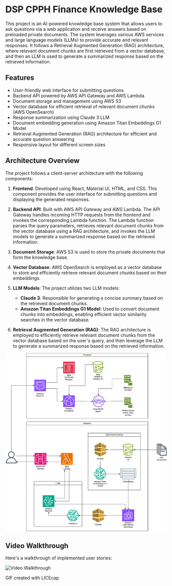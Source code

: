 # DSP CPPH Finance Knowledge Base

This project is an AI-powered knowledge base system that allows users to ask questions via a web application and receive answers based on preloaded private documents. The system leverages various AWS services and large language models (LLMs) to provide accurate and relevant responses. It follows a Retrieval Augmented Generation (RAG) architecture, where relevant document chunks are first retrieved from a vector database, and then an LLM is used to generate a summarized response based on the retrieved information.

## Features

-   User-friendly web interface for submitting questions
-   Backend API powered by AWS API Gateway and AWS Lambda
-   Document storage and management using AWS S3
-   Vector database for efficient retrieval of relevant document chunks (AWS OpenSearch)
-   Response summarization using Claude 3 LLM
-   Document embedding generation using Amazon Titan Embeddings G1 Model
-   Retrieval Augmented Generation (RAG) architecture for efficient and accurate question answering
-   Responsive layout for different screen sizes

## Architecture Overview

The project follows a client-server architecture with the following components:

1. **Frontend**: Developed using React, Material UI, HTML, and CSS. This component provides the user interface for submitting questions and displaying the generated responses.

2. **Backend API**: Built with AWS API Gateway and AWS Lambda. The API Gateway handles incoming HTTP requests from the frontend and invokes the corresponding Lambda function. The Lambda function parses the query parameters, retrieves relevant document chunks from the vector database using a RAG architecture, and invokes the LLM models to generate a summarized response based on the retrieved information.

3. **Document Storage**: AWS S3 is used to store the private documents that form the knowledge base.

4. **Vector Database**: AWS OpenSearch is employed as a vector database to store and efficiently retrieve relevant document chunks based on their embeddings.

5. **LLM Models**: The project utilizes two LLM models:

    - **Claude 3**: Responsible for generating a concise summary based on the retrieved document chunks.
    - **Amazon Titan Embeddings G1 Model**: Used to convert document chunks into embeddings, enabling efficient vector similarity searches in the vector database.

6. **Retrieval Augmented Generation (RAG)**: The RAG architecture is employed to efficiently retrieve relevant document chunks from the vector database based on the user's query, and then leverage the LLM to generate a summarized response based on the retrieved information.

<img src='https://github.com/vivalkm/dsp_knowledge_base_frontend/blob/master/Design_Diagram.png' title='Design' width='' alt='Design' />

## Video Walkthrough

Here's a walkthrough of implemented user stories:

<img src='https://github.com/vivalkm/dsp_knowledge_base_frontend/blob/master/walkthrough.gif' title='Video Walkthrough' width='' alt='Video Walkthrough' />

GIF created with LICEcap
